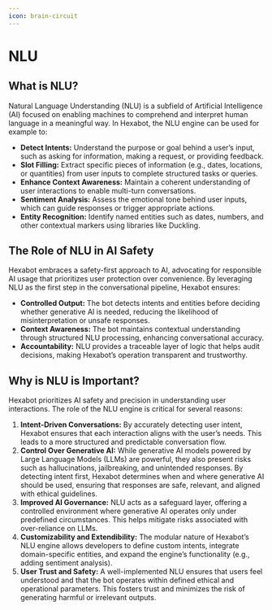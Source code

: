 ```yaml
---
icon: brain-circuit
---
```


# NLU

## What is NLU?

Natural Language Understanding (NLU) is a subfield of Artificial Intelligence (AI) focused on enabling machines to comprehend and interpret human language in a meaningful way. In Hexabot, the NLU engine can be used for example to:

* **Detect Intents:** Understand the purpose or goal behind a user’s input, such as asking for information, making a request, or providing feedback.
* **Slot Filling:** Extract specific pieces of information (e.g., dates, locations, or quantities) from user inputs to complete structured tasks or queries.
* **Enhance Context Awareness:** Maintain a coherent understanding of user interactions to enable multi-turn conversations.
* **Sentiment Analysis:** Assess the emotional tone behind user inputs, which can guide responses or trigger appropriate actions.
* **Entity Recognition:** Identify named entities such as dates, numbers, and other contextual markers using libraries like Duckling.

## The Role of NLU in AI Safety

Hexabot embraces a safety-first approach to AI, advocating for responsible AI usage that prioritizes user protection over convenience. By leveraging NLU as the first step in the conversational pipeline, Hexabot ensures:

* **Controlled Output:** The bot detects intents and entities before deciding whether generative AI is needed, reducing the likelihood of misinterpretation or unsafe responses.
* **Context Awareness:** The bot maintains contextual understanding through structured NLU processing, enhancing conversational accuracy.
* **Accountability:** NLU provides a traceable layer of logic that helps audit decisions, making Hexabot’s operation transparent and trustworthy.

## Why is NLU is Important?

Hexabot prioritizes AI safety and precision in understanding user interactions. The role of the NLU engine is critical for several reasons:

1. **Intent-Driven Conversations:** By accurately detecting user intent, Hexabot ensures that each interaction aligns with the user’s needs. This leads to a more structured and predictable conversation flow.
2. **Control Over Generative AI:** While generative AI models powered by Large Language Models (LLMs) are powerful, they also present risks such as hallucinations, jailbreaking, and unintended responses. By detecting intent first, Hexabot determines when and where generative AI should be used, ensuring that responses are safe, relevant, and aligned with ethical guidelines.
3. **Improved AI Governance:** NLU acts as a safeguard layer, offering a controlled environment where generative AI operates only under predefined circumstances. This helps mitigate risks associated with over-reliance on LLMs.
4. **Customizability and Extendibility:** The modular nature of Hexabot’s NLU engine allows developers to define custom intents, integrate domain-specific entities, and expand the engine’s functionality (e.g., adding sentiment analysis).
5. **User Trust and Safety:** A well-implemented NLU ensures that users feel understood and that the bot operates within defined ethical and operational parameters. This fosters trust and minimizes the risk of generating harmful or irrelevant outputs.

